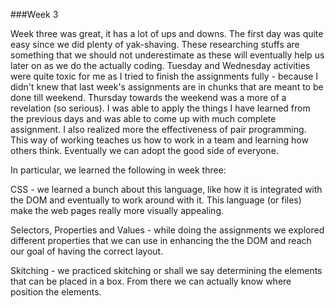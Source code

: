###Week 3

Week three was great, it has a lot of ups and downs. The first day was quite easy since we did plenty of yak-shaving. These researching stuffs are something that we should not underestimate as these will eventually help us later on as we do the actually coding. Tuesday and Wednesday activities were quite toxic for me as I tried to finish the assignments fully - because I didn't knew that last week's assignments are in chunks that are meant to be done till weekend. Thursday towards the weekend was a more of a revelation (so serious). I was able to apply the things I have learned from the previous days and was able to come up with much complete assignment. I also realized more the effectiveness of pair programming. This way of working teaches us how to work in a team and learning how others think. Eventually we can adopt the good side of everyone.

In particular, we learned the following in week three:

CSS - we learned a bunch about this language, like how it is integrated with the DOM and eventually to work around with it. This language (or files) make the web pages really more visually appealing.

Selectors, Properties and Values - while doing the assignments we explored different properties that we can use in enhancing the the DOM and reach our goal of having the correct layout.

Skitching - we practiced skitching or shall we say determining the elements that can be placed in a box. From there we can actually know where position the elements.
